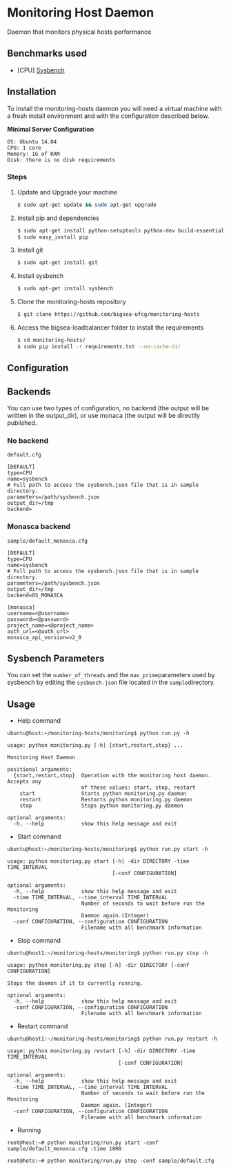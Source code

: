 # Monitoring Host Daemon

Daemon that monitors physical hosts performance

## Benchmarks used

- [CPU] [Sysbench](http://manpages.ubuntu.com/manpages/xenial/man1/sysbench.1.html)



Installation
------------

To install the monitoring-hosts daemon you will need a virtual machine with a fresh install environment and with the configuration described below.

**Minimal Server Configuration**
```
OS: Ubuntu 14.04
CPU: 1 core
Memory: 1G of RAM
Disk: there is no disk requirements
```

### Steps

1. Update and Upgrade your machine
    ```bash
    $ sudo apt-get update && sudo apt-get upgrade
    ```
2. Install pip and dependencies
    ```bash
    $ sudo apt-get install python-setuptools python-dev build-essential
    $ sudo easy_install pip
    ```
3. Install git
    ```bash
    $ sudo apt-get install git
    ```
4. Install sysbench
    ```bash
    $ sudo apt-get install sysbench
    ```
5. Clone the monitoring-hosts repository
    ```bash
    $ git clone https://github.com/bigsea-ufcg/monitoring-hosts
    ```
6. Access the bigsea-loadbalancer folder to install the requirements
    ```bash
    $ cd monitoring-hosts/
    $ sudo pip install -r requirements.txt --no-cache-dir
    ```

Configuration
-------------


## Backends

You can use two types of configuration, no backend (the output will be written in the output_dir),
or use monaca (the output will be directlly published.

### No backend
`default.cfg`
```
[DEFAULT]
type=CPU
name=sysbench
# Full path to access the sysbench.json file that is in sample directory.
parameters=/path/sysbench.json
output_dir=/tmp
backend=
```

### Monasca backend
`sample/default_monasca.cfg`
```
[DEFAULT]
type=CPU
name=sysbench
# Full path to access the sysbench.json file that is in sample directory.
parameters=/path/sysbench.json
output_dir=/tmp
backend=OS_MONASCA

[monasca]
username=<@username>
password=<@password>
project_name=<@project_name>
auth_url=<@auth_url>
monasca_api_version=v2_0
```

## Sysbench Parameters

You can set the `number_of_threads` and the `max_prime`parameters used by sysbench by
editing the `sysbench.json` file located in the `sample`directory.

Usage
-----

- Help command

```ubuntu@host:~/monitoring-hosts/monitoring$ python run.py -h```
```
usage: python monitoring.py [-h] {start,restart,stop} ...

Monitoring Host Daemon

positional arguments:
  {start,restart,stop}  Operation with the monitoring host daemon. Accepts any
                        of these values: start, stop, restart
    start               Starts python monitoring.py daemon
    restart             Restarts python monitoring.py daemon
    stop                Stops python monitoring.py daemon

optional arguments:
  -h, --help            show this help message and exit
```

* Start command

```ubuntu@host:~/monitoring-hosts/monitoring$ python run.py start -h```
```
usage: python monitoring.py start [-h] -dir DIRECTORY -time TIME_INTERVAL
                                  [-conf CONFIGURATION]

optional arguments:
  -h, --help            show this help message and exit
  -time TIME_INTERVAL, --time_interval TIME_INTERVAL
                        Number of seconds to wait before run the Monitoring
                        Daemon again.(Integer)
  -conf CONFIGURATION, --configuration CONFIGURATION
                        Filename with all benchmark information
```

* Stop command

```ubuntu@host1:~/monitoring-hosts/monitoring$ python run.py stop -h```
```
usage: python monitoring.py stop [-h] -dir DIRECTORY [-conf CONFIGURATION]

Stops the daemon if it ts currently running.

optional arguments:
  -h, --help            show this help message and exit
  -conf CONFIGURATION, --configuration CONFIGURATION
                        Filename with all benchmark information
```

* Restart command

```ubuntu@host1:~/monitoring-hosts/monitoring$ python run.py restart -h```
```
usage: python monitoring.py restart [-h] -dir DIRECTORY -time TIME_INTERVAL
                                    [-conf CONFIGURATION]

optional arguments:
  -h, --help            show this help message and exit
  -time TIME_INTERVAL, --time_interval TIME_INTERVAL
                        Number of seconds to wait before run the Monitoring
                        Daemon again. (Integer)
  -conf CONFIGURATION, --configuration CONFIGURATION
                        Filename with all benchmark information
```

* Running

```root@host:~# python monitoring/run.py start -conf sample/default_monasca.cfg -time 1800```

```root@hots:~# python monitoring/run.py stop -conf sample/default.cfg ```

